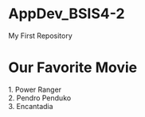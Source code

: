 # AppDev_BSIS4-2
My First Repository
<h1> Our Favorite Movie </h1>
1. Power Ranger
<br> 2. Pendro Penduko </br>
3. Encantadia
